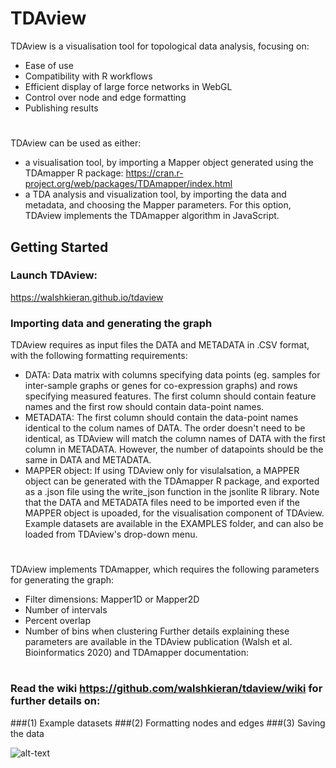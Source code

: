 # TDAview

TDAview is a visualisation tool for topological data analysis, focusing on:
  - Ease of use
  - Compatibility with R workflows
  - Efficient display of large force networks in WebGL
  - Control over node and edge formatting
  - Publishing results
#
TDAview can be used as either:
  - a visualisation tool, by importing a Mapper object generated using the TDAmapper R package: https://cran.r-project.org/web/packages/TDAmapper/index.html
  - a TDA analysis and visualization tool, by importing the data and metadata, and choosing the Mapper parameters. For this option, TDAview implements the TDAmapper algorithm in JavaScript.

## Getting Started
### Launch TDAview:
https://walshkieran.github.io/tdaview

### Importing data and generating the graph

TDAview requires as input files the DATA and METADATA in .CSV format, with the following formatting requirements:
  - DATA: Data matrix with columns specifying data points (eg. samples for inter-sample graphs or genes for co-expression graphs) and rows specifying measured features. The first column should contain feature names and the first row should contain data-point names. 
  - METADATA: The first column should contain the data-point names identical to the colum names of DATA. The order doesn't need to be identical, as TDAview will match the column names of DATA with the first column in METADATA. However, the number of datapoints should be the same in DATA and METADATA. 
  - MAPPER object: If using TDAview only for visulalsation, a MAPPER object can be generated with the TDAmapper R package, and exported as a .json file using the write_json function in the jsonlite R library. Note that the DATA and METADATA files need to be imported even if the MAPPER object is upoaded, for the visualisation component of TDAview.
Example datasets are available in the EXAMPLES folder, and can also be loaded from TDAview's drop-down menu.

#
TDAview implements TDAmapper, which requires the following parameters for generating the graph:
- Filter dimensions: Mapper1D or Mapper2D
- Number of intervals
- Percent overlap
- Number of bins when clustering
Further details explaining these parameters are available in the TDAview publication (Walsh et al. Bioinformatics 2020) and TDAmapper documentation:
#

### Read the wiki https://github.com/walshkieran/tdaview/wiki for further details on:
###(1) Example datasets
###(2) Formatting nodes and edges 
###(3) Saving the data


![alt-text](https://raw.githubusercontent.com/WalshKieran/tdaview/master/resources/images/example.png "RNA-Seq Differentiation Example")

